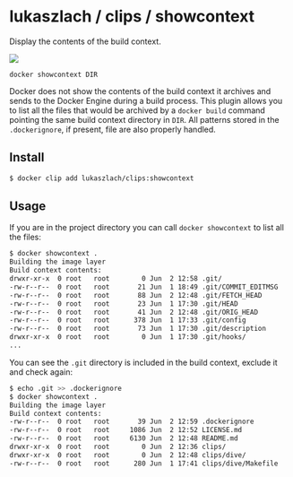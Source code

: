 # lukaszlach / clips / showcontext

Display the contents of the build context.

![](https://raw.githubusercontent.com/lukaszlach/clip/master/clips/showcontext/record.gif)

```
docker showcontext DIR
```

Docker does not show the contents of the build context it archives and sends to the Docker Engine during a build process. This plugin allows you to list all the files that would be archived by a `docker build` command pointing the same build context directory in `DIR`. All patterns stored in the `.dockerignore`, if present, file are also properly handled.

## Install

```bash
$ docker clip add lukaszlach/clips:showcontext
```

## Usage

If you are in the project directory you can call `docker showcontext` to list all the files:

```bash
$ docker showcontext .
Building the image layer
Build context contents:
drwxr-xr-x  0 root   root        0 Jun  2 12:58 .git/
-rw-r--r--  0 root   root       21 Jun  1 18:49 .git/COMMIT_EDITMSG
-rw-r--r--  0 root   root       88 Jun  2 12:48 .git/FETCH_HEAD
-rw-r--r--  0 root   root       23 Jun  1 17:30 .git/HEAD
-rw-r--r--  0 root   root       41 Jun  2 12:48 .git/ORIG_HEAD
-rw-r--r--  0 root   root      378 Jun  1 17:33 .git/config
-rw-r--r--  0 root   root       73 Jun  1 17:30 .git/description
drwxr-xr-x  0 root   root        0 Jun  1 17:30 .git/hooks/
...
```

You can see the `.git` directory is included in the build context, exclude it and check again:

```bash
$ echo .git >> .dockerignore
$ docker showcontext .
Building the image layer
Build context contents:
-rw-r--r--  0 root   root       39 Jun  2 12:59 .dockerignore
-rw-r--r--  0 root   root     1086 Jun  2 12:52 LICENSE.md
-rw-r--r--  0 root   root     6130 Jun  2 12:48 README.md
drwxr-xr-x  0 root   root        0 Jun  2 12:36 clips/
drwxr-xr-x  0 root   root        0 Jun  2 12:48 clips/dive/
-rw-r--r--  0 root   root      280 Jun  1 17:41 clips/dive/Makefile
```